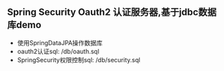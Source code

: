 ## Spring Security Oauth2 认证服务器,基于jdbc数据库demo

- 使用SpringDataJPA操作数据库
- oauth2认证sql: /db/oauth.sql
- SpringSecurity权限控制sql: /db/security.sql